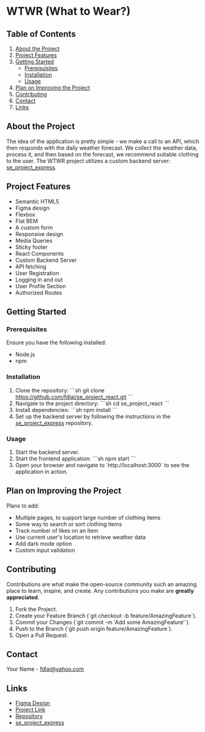 # WTWR (What to Wear?)

## Table of Contents

1. [About the Project](#about-the-project)
2. [Project Features](#project-features)
3. [Getting Started](#getting-started)
   - [Prerequisites](#prerequisites)
   - [Installation](#installation)
   - [Usage](#usage)
4. [Plan on Improving the Project](#plan-on-improving-the-project)
5. [Contributing](#contributing)
6. [Contact](#contact)
7. [Links](#links)

## About the Project

The idea of the application is pretty simple - we make a call to an API, which then responds with the daily weather forecast. We collect the weather data, process it, and then based on the forecast, we recommend suitable clothing to the user. The WTWR project utilizes a custom backend server: [se_project_express](https://github.com/fdlai/se_project_express).

## Project Features

- Semantic HTML5
- Figma design
- Flexbox
- Flat BEM
- A custom form
- Responsive design
- Media Queries
- Sticky footer
- React Components
- Custom Backend Server
- API fetching
- User Registration
- Logging in and out
- User Profile Section
- Authorized Routes

## Getting Started

### Prerequisites

Ensure you have the following installed:

- Node.js
- npm

### Installation

1. Clone the repository:
   \`\`\`sh
   git clone https://github.com/fdlai/se_project_react.git
   \`\`\`
2. Navigate to the project directory:
   \`\`\`sh
   cd se_project_react
   \`\`\`
3. Install dependencies:
   \`\`\`sh
   npm install
   \`\`\`
4. Set up the backend server by following the instructions in the [se_project_express](https://github.com/fdlai/se_project_express) repository.

### Usage

1. Start the backend server.
2. Start the frontend application:
   \`\`\`sh
   npm start
   \`\`\`
3. Open your browser and navigate to \`http://localhost:3000\` to see the application in action.

## Plan on Improving the Project

Plans to add:

- Multiple pages, to support large number of clothing items
- Some way to search or sort clothing items
- Track number of likes on an item
- Use current user's location to retrieve weather data
- Add dark mode option
- Custom input validation

## Contributing

Contributions are what make the open-source community such an amazing place to learn, inspire, and create. Any contributions you make are **greatly appreciated**.

1. Fork the Project.
2. Create your Feature Branch (\`git checkout -b feature/AmazingFeature\`).
3. Commit your Changes (\`git commit -m 'Add some AmazingFeature'\`).
4. Push to the Branch (\`git push origin feature/AmazingFeature\`).
5. Open a Pull Request.

## Contact

Your Name - [fdlai@yahoo.com](mailto:fdlai@yahoo.com)

## Links

- [Figma Design](https://www.figma.com/file/DTojSwldenF9UPKQZd6RRb/Sprint-10%3A-WTWR)
- [Project Link](https://wtwr.open-sky.org)
- [Repository](https://github.com/fdlai/se_project_react)
- [se_project_express](https://github.com/fdlai/se_project_express)
